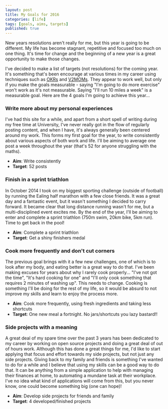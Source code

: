 ```yaml
---
layout: post
title: My Goals for 2016
categories: [life]
tags: [goals, aims, targets]
published: true
---
```


New years resolutions aren't really for me, but this year is going to be different. My life has become stagnant, repetitive and focused too much on one thing. It's time for change and the beginning of a new year is a great opportunity to make those changes.

I've decided to make a list of targets (not resolutions) for the coming year. It's something that's been encourage at various times in my career using techniques such as [OKRs](https://en.wikipedia.org/wiki/OKR) and [V2MOMs](http://uk.businessinsider.com/salesforce-v2mom-process-2015-2). They appear to work well, but only if you make the goals measurable - saying "I'm going to do more exercise" won't work as it's not measurable. Saying "I'll run 10 miles a week" is a measurable goal. Here are the 4 goals I'm going to achieve this year...

### Write more about my personal experiences

I've had this site for a while, and apart from a short spell of writing during my free time at University, I've never really got in the flow of regularly posting content, and when I have, it's always generally been centered around my work. This forms my first goal for the year, to write consistently about various aspects of both work and life. I'll be aiming to average one post a week throughout the year (that's 52 for anyone struggling with the maths).

- **Aim**: Write consistently
- **Target**: 52 posts

### Finish in a sprint triathlon

In October 2014 I took on my biggest sporting challenge (outside of football) by running the Ealing half marathon with a few close friends. It was a great day and a fantastic event, but it wasn't something I decided to carry forward. It became clear that long distance running wasn't for me, but a multi-disciplined event excites me. By the end of the year, I'll be aiming to enter and complete a sprint triathlon (750m swim, 20km bike, 5km run). Time to get back in the pool!

- **Aim**: Complete a sprint triathlon
- **Target**: Get a shiny finishers medal


### Cook more frequently and don't cut corners

The previous goal brings with it a few new challenges, one of which is to look after my body, and eating better is a great way to do that. I've been making excuses for years about why I rarely cook properly... "I've not got the time", "It's hard cooking for one" and "I'll only cook something that requires 2 minutes of washing up". This needs to change. Cooking is something I'll be doing for the rest of my life, so it would be absurd to not improve my skills and learn to enjoy the process more.

- **Aim**: Cook more frequently, using fresh ingredients and taking less shortcuts
- **Target**: One new meal a fortnight. No jars/shortcuts you lazy bastard!!

### Side projects with a meaning

A great deal of my spare time over the past 3 years has been dedicated to my career by working on open source projects and doing a great deal of out of hours work. Although this has done a great things for me, I'd like to start applying that focus and effort towards my side projects, but not just any side projects. Giving back to my family and friends is something I've wanted to do for a while and I believe that using my skills can be a good way to do that. It can be anything from a simple application to help with managing their finances at home, to automating a mundane task at their workplace. I've no idea what kind of applications will come from this, but you never know, one could become something big (one can hope)!

- **Aim**: Develop side projects for friends and family
- **Target**: 4 developed/finished projects